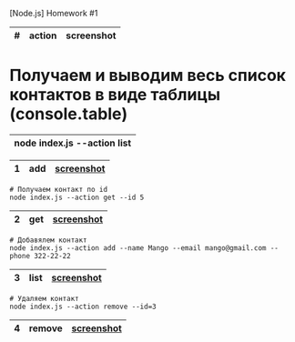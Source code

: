[Node.js] Homework #1

| #   | action | screenshot |
| --- | ------ | ---------- |

# Получаем и выводим весь список контактов в виде таблицы (console.table)

| node index.js --action list |
| --------------------------- |

| 1   | add | [screenshot]() |
| --- | --- | -------------- |

```shell
# Получаем контакт по id
node index.js --action get --id 5
```

| 2   | get | [screenshot]() |
| --- | --- | -------------- |

```shell
# Добавялем контакт
node index.js --action add --name Mango --email mango@gmail.com --phone 322-22-22
```

| 3   | list | [screenshot]() |
| --- | ---- | -------------- |

```shell
# Удаляем контакт
node index.js --action remove --id=3
```

| 4   | remove | [screenshot]() |
| --- | ------ | -------------- |

